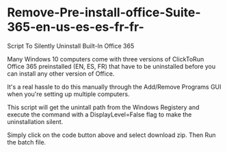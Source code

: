 # Remove-Pre-install-office-Suite-365-en-us-es-es-fr-fr-
Script To Silently Uninstall Built-In Office 365

Many Windows 10 computers come with three versions of ClickToRun Office 365 preinstalled (EN, ES, FR) that have to be uninstalled before you can install any other version of Office.

It's a real hassle to do this manually through the Add/Remove Programs GUI when you're setting up multiple computers.

This script will get the unintall path from the Windows Registery and execute the command with a DisplayLevel=False flag to make the uninstallation silent. 

Simply click on the code button above and select download zip. Then Run the batch file. 
